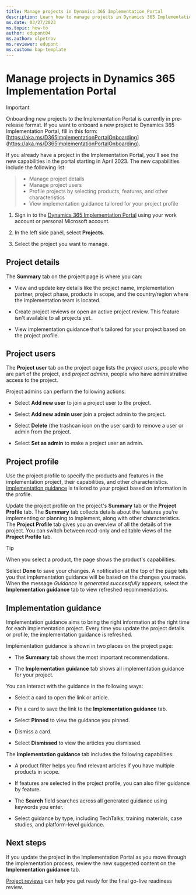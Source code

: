 ```yaml
---
title: Manage projects in Dynamics 365 Implementation Portal
description: Learn how to manage projects in Dynamics 365 Implementation Portal.
ms.date: 03/27/2023
ms.topic: how-to
author: edupont04
ms.author: olpetrov
ms.reviewer: edupont
ms.custom: bap-template
---
```


# Manage projects in Dynamics 365 Implementation Portal

> [!IMPORTANT]
> Onboarding new projects to the Implementation Portal is currently in pre-release format. If you want to onboard a new project to Dynamics 365 Implementation Portal, fill in this form: [https://aka.ms/D365ImplementationPortalOnboarding](https://aka.ms/D365ImplementationPortalOnboarding).  

If you already have a project in the Implementation Portal, you'll see the new capabilities in the portal starting in April 2023. The new capabilities include the following list:
>
> * Manage project details
> * Manage project users
> * Profile projects by selecting products, features, and other characteristics
> * View  implementation guidance tailored for your project profile

1. Sign in to the [Dynamics 365 Implementation Portal](https://aka.ms/D365ImplementationPortal) using your work account or personal Microsoft account.

1. In the left side panel, select **Projects**.

1. Select the project you want to manage.

## Project details

The **Summary** tab on the project page is where you can:

* View and update key details like the project name, implementation partner, project phase, products in scope, and the country/region where the implementation team is located.

* Create project reviews or open an active project review. This feature isn't available to all projects yet.

* View implementation guidance that's tailored for your project based on the project profile.

## Project users

The **Project user** tab on the project page lists the *project users*, people who are part of the project, and *project admins*, people who have administrative access to the project.

Project admins can perform the following actions:

* Select **Add new user** to join a project user to the project.

* Select **Add new admin user** join a project admin to the project.

* Select **Delete** (the trashcan icon on the user card) to remove a user or admin from the project.

* Select **Set as admin** to make a project user an admin.

## Project profile

Use the project profile to specify the products and features in the implementation project, their capabilities, and other characteristics. [Implementation guidance](#implementation-guidance) is tailored to your project based on information in the profile.

Update the project profile on the project's **Summary** tab or the **Project Profile** tab. The **Summary** tab collects details about the features you're implementing or planning to implement, along with other characteristics. The **Project Profile** tab gives you an overview of all the details of the project. You can switch between read-only and editable views of the **Project Profile** tab.

 > [!TIP]
 > When you select a product, the page shows the product's capabilities.

Select **Done** to save your changes. A notification at the top of the page tells you that implementation guidance will be based on the changes you made. When the message *Guidance is generated successfully* appears, select the **Implementation guidance** tab to view refreshed recommendations.

## Implementation guidance

Implementation guidance aims to bring the right information at the right time for each implementation project. Every time you update the project details or profile, the implementation guidance is refreshed.

Implementation guidance is shown in two places on the project page:

* The **Summary** tab shows the most important recommendations.

* The **Implementation guidance** tab shows all implementation guidance for your project.

You can interact with the guidance in the following ways:

* Select a card to open the link or article.

* Pin a card to save the link to the **Implementation guidance** tab.

* Select **Pinned** to view the guidance you pinned.

* Dismiss a card.

* Select **Dismissed** to view the articles you dismissed.

The **Implementation guidance** tab includes the following capabilities:

* A product filter helps you find relevant articles if you have multiple products in scope.

* If features are selected in the project profile, you can also filter guidance by feature.

* The **Search** field searches across all generated guidance using keywords you enter.

* Select guidance by type, including TechTalks, training materials, case studies, and platform-level guidance.

## Next steps

If you update the project in the Implementation Portal as you move through the implementation process, review the new suggested content on the **Implementation guidance** tab.

[Project reviews](conduct-project-reviews.md) can help you get ready for the final go-live readiness review.
